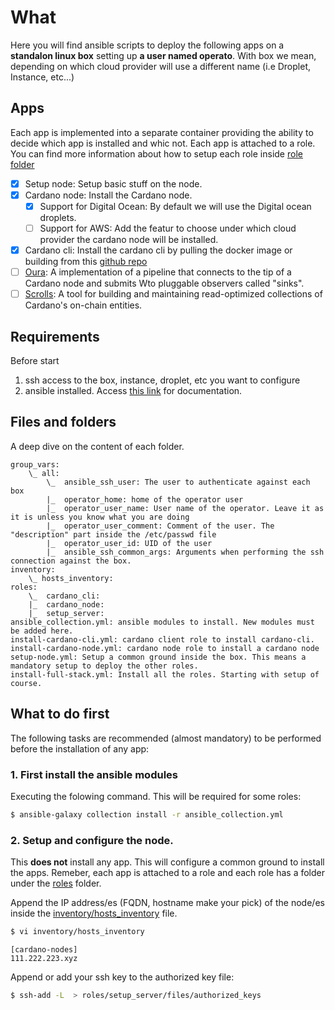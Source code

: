 # What 
Here you will find ansible scripts to deploy the following apps on a **standalon linux box** setting up **a user named operato**. With box we mean, depending on which cloud provider will use a different name (i.e Droplet, Instance, etc...)

## Apps

Each app is implemented into a separate container providing the ability to decide which app is installed and whic not. Each app is attached to a role. You can find more information about how to setup each role inside [role folder](./roles)

- [x] Setup node: Setup basic stuff on the node.
- [x] Cardano node: Install the Cardano node.
    - [x] Support for Digital Ocean: By default we will use the Digital ocean droplets.
    - [ ] Support for AWS: Add the featur to choose under which cloud provider the cardano node will be installed.
- [x] Cardano cli: Install the cardano cli by pulling the docker image or building from this [github repo](https://github.com/adrabenche-org/yacc-builder.git)
- [ ] [Oura](https://github.com/txpipe/oura.git):  A implementation of a pipeline that connects to the tip of a Cardano node and submits Wto pluggable observers called "sinks".
- [ ] [Scrolls](https://github.com/txpipe/scrolls.git): A tool for building and maintaining read-optimized collections of Cardano's on-chain entities.

## Requirements

Before start

1) ssh access to the box, instance, droplet, etc you want to configure
2) ansible installed. Access [this link](https://docs.ansible.com/ansible/latest/installation_guide/intro_installation.html) for documentation.

## Files and folders

A deep dive on the content of each folder. 

```
group_vars:
    \_ all:
        \_  ansible_ssh_user: The user to authenticate against each box
        |_  operator_home: home of the operator user
        |_  operator_user_name: User name of the operator. Leave it as it is unless you know what you are doing
        |_  operator_user_comment: Comment of the user. The "description" part inside the /etc/passwd file
        |_  operator_user_id: UID of the user
        |_  ansible_ssh_common_args: Arguments when performing the ssh connection against the box.
inventory:
    \_ hosts_inventory:
roles:
    \_  cardano_cli:
    |_  cardano_node:
    |_  setup_server:
ansible_collection.yml: ansible modules to install. New modules must be added here.
install-cardano-cli.yml: cardano client role to install cardano-cli.
install-cardano-node.yml: cardano node role to install a cardano node
setup-node.yml: Setup a common ground inside the box. This means a mandatory setup to deploy the other roles.
install-full-stack.yml: Install all the roles. Starting with setup of course.
```

## What to do first

The following tasks are recommended (almost mandatory) to be performed before the installation of any app:

### 1. First install the ansible modules 

Executing the folowing command. This will be required for some roles:
```bash
$ ansible-galaxy collection install -r ansible_collection.yml
```

### 2. Setup and configure the node. 

This **does not** install any app. This will configure a common ground to install the apps. Remeber, each app is attached to a role and each role has a folder under the [roles](./roles) folder.

Append the IP address/es (FQDN, hostname make your pick) of the node/es inside the [inventory/hosts_inventory](./inventory/hosts_inventory) file.

```bash
$ vi inventory/hosts_inventory
```
```
[cardano-nodes]
111.222.223.xyz
```
Append or add your ssh key to the authorized key file:

```bash
$ ssh-add -L  > roles/setup_server/files/authorized_keys
```

